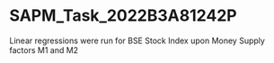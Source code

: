 # SAPM_Task_2022B3A81242P
Linear regressions were run for BSE Stock Index upon Money Supply factors M1 and M2
